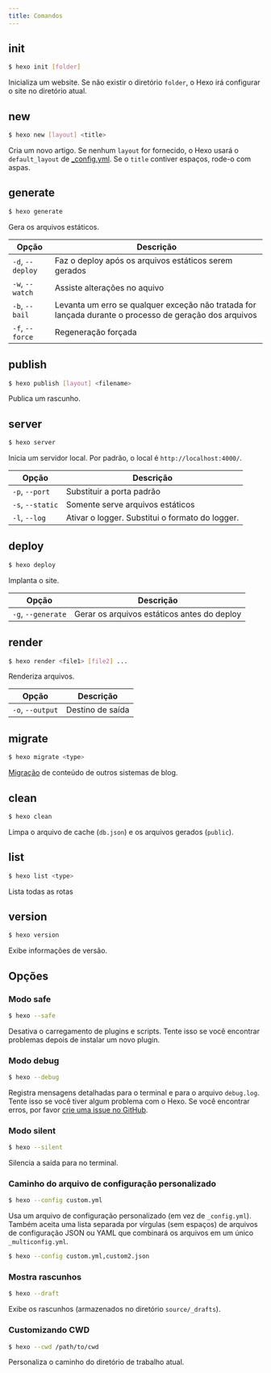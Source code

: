 ```yaml
---
title: Comandos
---
```

## init

``` bash
$ hexo init [folder]
```

Inicializa um website. Se não existir o diretório `folder`, o Hexo irá configurar o site no diretório atual.

## new

``` bash
$ hexo new [layout] <title>
```

Cria um novo artigo. Se nenhum `layout` for fornecido, o Hexo usará o `default_layout` de [_config.yml](configuration.html). Se o `title` contiver espaços, rode-o com aspas.

## generate

``` bash
$ hexo generate
```

Gera os arquivos estáticos.

Opção | Descrição
--- | ---
`-d`, `--deploy` | Faz o deploy após os arquivos estáticos serem gerados
`-w`, `--watch` | Assiste alterações no aquivo
`-b`, `--bail` | Levanta um erro se qualquer exceção não tratada for lançada durante o processo de geração dos arquivos
`-f`, `--force` | Regeneração forçada

## publish

``` bash
$ hexo publish [layout] <filename>
```

Publica um rascunho.

## server

``` bash
$ hexo server
```

Inicia um servidor local. Por padrão, o local é `http://localhost:4000/`.

Opção | Descrição
--- | ---
`-p`, `--port` | Substituir a porta padrão
`-s`, `--static` | Somente serve arquivos estáticos
`-l`, `--log` | Ativar o logger. Substitui o formato do logger.

## deploy

``` bash
$ hexo deploy
```

Implanta o site.

Opção | Descrição
--- | ---
`-g`, `--generate` | Gerar os arquivos estáticos antes do deploy

## render

``` bash
$ hexo render <file1> [file2] ...
```

Renderiza arquivos.

Opção | Descrição
--- | ---
`-o`, `--output` | Destino de saída

## migrate

``` bash
$ hexo migrate <type>
```

[Migração](migration.html) de conteúdo de outros sistemas de blog.

## clean

``` bash
$ hexo clean
```

Limpa o arquivo de cache (`db.json`) e os arquivos gerados (`public`).

## list

``` bash
$ hexo list <type>
```

Lista todas as rotas

## version

``` bash
$ hexo version
```

Exibe informações de versão.

## Opções

### Modo safe

``` bash
$ hexo --safe
```

Desativa o carregamento de plugins e scripts. Tente isso se você encontrar problemas depois de instalar um novo plugin.

### Modo debug

``` bash
$ hexo --debug
```

Registra mensagens detalhadas para o terminal e para o arquivo `debug.log`. Tente isso se você tiver algum problema com o Hexo. Se você encontrar erros, por favor [crie uma issue no GitHub](https://github.com/hexojs/hexo/issues/new).

### Modo silent

``` bash
$ hexo --silent
```

Silencia a saída para no terminal.

### Caminho do arquivo de configuração personalizado

``` bash
$ hexo --config custom.yml
```

Usa um arquivo de configuração personalizado (em vez de `_config.yml`). Também aceita uma lista separada por vírgulas (sem espaços) de arquivos de configuração JSON ou YAML que combinará os arquivos em um único `_multiconfig.yml`.

``` bash
$ hexo --config custom.yml,custom2.json
```

### Mostra rascunhos

``` bash
$ hexo --draft
```

Exibe os rascunhos (armazenados no diretório `source/_drafts`).

### Customizando CWD

``` bash
$ hexo --cwd /path/to/cwd
```

Personaliza o caminho do diretório de trabalho atual.
